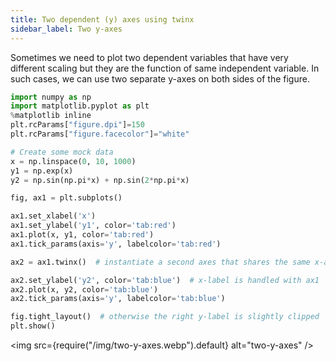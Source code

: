 ```yaml
---
title: Two dependent (y) axes using twinx
sidebar_label: Two y-axes
---
```

Sometimes we need to plot two dependent variables that have very different
scaling but they are the function of same independent variable. In such cases,
we can use two separate y-axes on both sides of the figure.

```python showLineNumbers
import numpy as np
import matplotlib.pyplot as plt
%matplotlib inline
plt.rcParams["figure.dpi"]=150
plt.rcParams["figure.facecolor"]="white"

# Create some mock data
x = np.linspace(0, 10, 1000)
y1 = np.exp(x)
y2 = np.sin(np.pi*x) + np.sin(2*np.pi*x)

fig, ax1 = plt.subplots()

ax1.set_xlabel('x')
ax1.set_ylabel('y1', color='tab:red')
ax1.plot(x, y1, color='tab:red')
ax1.tick_params(axis='y', labelcolor='tab:red')

ax2 = ax1.twinx()  # instantiate a second axes that shares the same x-axis

ax2.set_ylabel('y2', color='tab:blue')  # x-label is handled with ax1
ax2.plot(x, y2, color='tab:blue')
ax2.tick_params(axis='y', labelcolor='tab:blue')

fig.tight_layout()  # otherwise the right y-label is slightly clipped
plt.show()
```

<img src={require("/img/two-y-axes.webp").default} alt="two-y-axes" />
